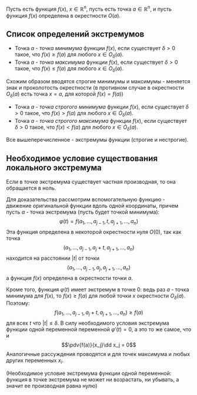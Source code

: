 Пусть есть функция $f(x)$, $x \in \mathbb R^n$, пусть есть точка $a \in \mathbb R^n$, и пусть функция $f(x)$ определена в окрестности $O(a)$.
## Список определений экстремумов
- Точка $a$ - *точка минимума* функции $f(x)$, если существует $\delta >0$ такое, что $f(x) \geq f(a)$ для любого $x \in O_\delta(a)$.
- Точка $a$ - *точка максимума* функции $f(x)$, если существует $\delta >0$ такое, что $f(x) \leq f(a)$ для любого $x \in O_\delta(a)$.

Схожим образом вводятся строгие минимумы и максимумы - меняется знак и проколотость окрестности (в противном случае в окрестности $O_\delta(a)$ есть точка $x=a$, для которой $f(x) = f(a)$)
- Точка $a$ - *точка строгого минимума* функции $f(x)$, если существует $\delta >0$ такое, что $f(x) \gt f(a)$ для любого $x \in \dot O_\delta(a)$.
- Точка $a$ - *точка строгого максимума* функции $f(x)$, если существует $\delta >0$ такое, что $f(x) \lt f(a)$ для любого $x \in \dot O_\delta(a)$.

Все вышеперечисленное - экстремумы функции (строгие и нестрогие).

## Необходимое условие существования локального экстремума
Если в точке экстремума существует частная производная, то она обращается в ноль.

Для доказательства рассмотрим вспомогательную функцию - движение оригинальной функции вдоль одной координаты, причем пусть $a$ - точка экстремума (пусть будет точкой минимума):
$$\varphi(t) = f(a_1, \ldots, a_{j-1}, t, a_{j+1}, \ldots, a_n)$$
Эта функция определена в некоторой окрестности нуля $O(0)$, так как точка
$$(a_1, \ldots, a_{j-1}, a_j + t, a_{j+1}, \ldots, a_n)$$
находится на расстоянии $|t|$ от точки
$$(a_1, \ldots, a_{j-1}, a_j, a_{j+1}, \ldots, a_n)$$
а функция $f(x)$ определена в окрестности точки $a$.

Кроме того, функция $\varphi(t)$ имеет экстремум в точке $0$: ведь раз $a$ - точка минимума для $f(x)$, то $f(x) \geq f(a)$ для любой точки $x$ окрестности $O_\delta(a)$. Поэтому:
$$f(a_1, \ldots, a_{j-1}, a_j + t, a_{j+1}, \ldots, a_n) \geq f(a)$$
для всех $t$ что $|t| \leq \delta$. В силу необходимого условия экстремума функции одной переменной переменной $\varphi'(t) = 0$, а это то же самое, что и
$$\pdv{f(a)}{x_j}\dd x_j = 0$$
Аналогичные рассуждения проводятся и для точек максимума и любых других переменных $x_i$.

(Необходимое условие экстремума функции одной переменной: функция в точке экстремума не может ни возрастать, ни убывать, а значит ее производная равна нулю)
